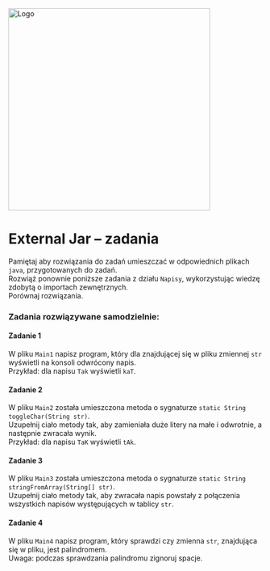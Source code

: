 <img alt="Logo" src="http://coderslab.pl/svg/logo-coderslab.svg" width="400">

#  External Jar – zadania

Pamiętaj aby rozwiązania do zadań umieszczać w odpowiednich plikach `java`, przygotowanych do zadań.  
Rozwiąż ponownie poniższe zadania z działu `Napisy`, wykorzystując wiedzę zdobytą o importach zewnętrznych.  
Porównaj rozwiązania.  

### Zadania rozwiązywane samodzielnie:  

#### Zadanie 1

W pliku `Main1` napisz program, który dla znajdującej się w pliku zmiennej `str` wyświetli na konsoli odwrócony napis.  
Przykład: dla napisu `Tak` wyświetli `kaT`.  


#### Zadanie 2

W pliku `Main2` została umieszczona metoda o sygnaturze `static String toggleChar(String str)`.  
Uzupełnij ciało metody tak, aby zamieniała duże litery na małe i odwrotnie, a następnie zwracała wynik.  
Przykład: dla napisu `TaK` wyświetli `tAk`.  


#### Zadanie 3

W pliku `Main3` została umieszczona metoda o sygnaturze `static String stringFromArray(String[] str)`.  
Uzupełnij ciało metody tak, aby zwracała napis powstały z połączenia wszystkich napisów występujących w tablicy `str`.  


#### Zadanie 4

W pliku `Main4` napisz program, który sprawdzi czy zmienna `str`, znajdująca się w pliku, jest palindromem.  
Uwaga: podczas sprawdzania palindromu zignoruj spacje.